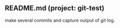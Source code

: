 README.md (project: git-test)
-----------------------------
make several commits and capture output of git log.
